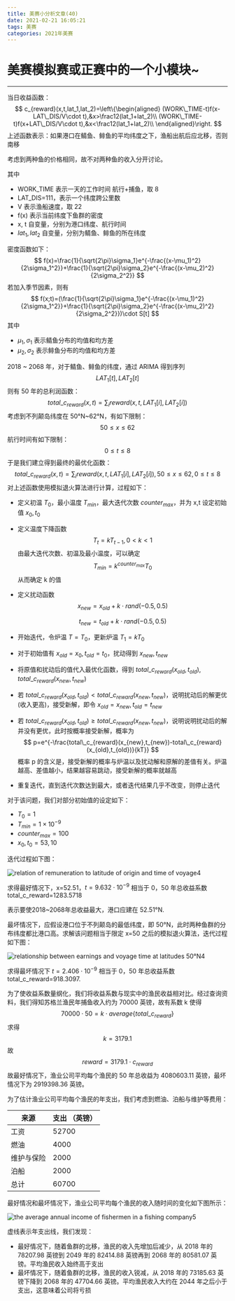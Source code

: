 ```yaml
---
title: 美赛小分析文章(40)
date: 2021-02-21 16:05:21
tags: 美赛
categories: 2021年美赛
---
```




# 美赛模拟赛或正赛中的一个小模块~

---



<!--more-->



当日收益函数：
$$
c_{reward}(x,t,lat_1,lat_2)=\left\{\begin{aligned}
(WORK\_TIME-t)f(x-LAT\_DIS/V\cdot t),&x>\frac12(lat_1+lat_2)\\
(WORK\_TIME-t)f(x+LAT\_DIS/V\cdot t),&x<\frac12(lat_1+lat_2)\\
\end{aligned}\right.
$$
上述函数表示：如果港口在鲭鱼、鲱鱼的平均纬度之下，渔船出航后应北移，否则南移

考虑到两种鱼的价格相同，故不对两种鱼的收入分开讨论。

其中

- WORK_TIME 表示一天的工作时间 航行+捕鱼，取 8
- LAT_DIS=111，表示一个纬度跨公里数
- V 表示渔船速度，取 22
- f(x) 表示当前纬度下鱼群的密度
- x, t 自变量，分别为港口纬度、航行时间
- $lat_1, lat_2$ 自变量，分别为鲭鱼、鲱鱼的所在纬度

密度函数如下：
$$
f(x)=\frac{1}{\sqrt{2\pi}\sigma_1}e^{-\frac{(x-\mu_1)^2}{2\sigma_1^2}}+\frac{1}{\sqrt{2\pi}\sigma_2}e^{-\frac{(x-\mu_2)^2}{2\sigma_2^2}}
$$
若加入季节因素，则有
$$
f(x;t)=(\frac{1}{\sqrt{2\pi}\sigma_1}e^{-\frac{(x-\mu_1)^2}{2\sigma_1^2}}+\frac{1}{\sqrt{2\pi}\sigma_2}e^{-\frac{(x-\mu_2)^2}{2\sigma_2^2}})\cdot S[t]
$$
其中

- $\mu_1,\sigma_1$ 表示鲭鱼分布的均值和均方差
- $\mu_2,\sigma_2$ 表示鲱鱼分布的均值和均方差

2018 ~ 2068 年，对于鲭鱼、鲱鱼的纬度，通过 ARIMA 得到序列
$$
LAT_1[t], LAT_2[t]
$$
则有 50 年的总利润函数：
$$
total\_c_{reward}(x,t)=\sum_{i}reward(x,t,LAT_1[i],LAT_2[i])
$$
考虑到不列颠岛纬度在 50°N~62°N，有如下限制：
$$
50\le x\le62
$$
航行时间有如下限制：
$$
0\le t\le8
$$
于是我们建立得到最终的最优化函数：
$$
total\_c_{reward}(x,t)=\sum_{i}reward(x,t,LAT_1[i],LAT_2[i]),50\le x\le62,0\le t\le8
$$
对上述函数使用模拟退火算法进行计算，过程如下：

- 定义初温 $T_0$，最小温度 $T_{min}$，最大迭代次数 $counter_{max}$，并为 x,t 设定初始值 $x_0,t_0$

- 定义温度下降函数
  $$
  T_{t}=kT_{t-1},0<k<1
  $$
  由最大迭代次数、初温及最小温度，可以确定
  $$
  T_{min}=k^{counter_{max}}T_0
  $$
  从而确定 k 的值

- 定义扰动函数
  $$
  x_{new}=x_{old}+k\cdot rand(-0.5,0.5)
  $$

  $$
  t_{new}=t_{old}+k\cdot rand(-0.5,0.5)
  $$

- 开始迭代，令炉温 $T=T_0$，更新炉温 $T_1=kT_0$

- 对于初始值有 $x_{old}=x_0, t_{old}=t_0$，扰动得到 $x_{new}, t_{new}$

- 将原值和扰动后的值代入最优化函数，得到 $total\_c_{reward}(x_{old},t_{old}),total\_c_{reward}(x_{new},t_{new})$

- 若 $total\_c_{reward}(x_{old},t_{old})<total\_c_{reward}(x_{new},t_{new})$，说明扰动后的解更优 (收入更高)，接受新解，即令 $x_{old}=x_{new},t_{old}=t_{new}$

- 若 $total\_c_{reward}(x_{old},t_{old})\ge total\_c_{reward}(x_{new},t_{new})$，说明说明扰动后的解并没有更优，此时按概率接受新解，概率为
  $$
  p=e^{-\frac{total\_c_{reward}(x_{new},t_{new})-total\_c_{reward}(x_{old},t_{old})}{kT}}
  $$
  概率 p 的含义是，接受新解的概率与炉温以及扰动解和原解的差值有关。炉温越高、差值越小，结果越容易跳动，接受新解的概率就越高

- 重复迭代，直到迭代次数达到最大，或者迭代结果几乎不改变，则停止迭代

对于该问题，我们对部分初始值的设定如下：

- $T_0=1$
- $T_{min}=1\times10^{-9}$
- $counter_{max}=100$
- $x_0,t_0=53, 10$

迭代过程如下图：

![relation of remuneration to latitude of origin and time of voyage4](https://gitee.com/koorye/picgo/raw/master/relation%20of%20remuneration%20to%20latitude%20of%20origin%20and%20time%20of%20voyage4.png)

求得最好情况下，x=52.51，$t=9.632\cdot10^{-9}$ 相当于 0，50 年总收益系数 total_c_reward=1283.5718

表示要使2018~2068年总收益最大，港口应建在 52.51°N.

最坏情况下，应假设港口位于不列颠岛的最低纬度，即 50°N，此时两种鱼群的分布纬度都比港口高。求解该问题相当于限定 x=50 之后的模拟退火算法，迭代过程如下图：

![relationship between earnings and voyage time at latitudes 50°N4](https://gitee.com/koorye/picgo/raw/master/relationship%20between%20earnings%20and%20voyage%20time%20at%20latitudes%2050%C2%B0N4.png)

求得最坏情况下 $t=2.406\cdot10^{-9}$ 相当于 0，50 年总收益系数 total_c_reward=918.3097.

为了使收益系数量纲化，我们将收益系数与现实中的渔民收益相对比。经过查询资料，我们得知苏格兰渔民年捕鱼收入约为 70000 英镑，故有系数 k 使得
$$
70000\cdot50=k\cdot average\{total\_c_{reward}\}
$$
求得
$$
k=3179.1
$$
故
$$
reward=3179.1\cdot c_{reward}
$$
故最好情况下，渔业公司平均每个渔民的 50 年总收益为 4080603.11 英镑，最坏情况下为 2919398.36 英镑。

为了估计渔业公司平均每个渔民的年支出，我们考虑到燃油、泊船与维护等费用：

| 来源       | 支出 （英镑） |
| ---------- | ------------- |
| 工资       | 52700         |
| 燃油       | 4000          |
| 维护与保险 | 2000          |
| 泊船       | 2000          |
| 总计       | 60700         |

最好情况和最坏情况下，渔业公司平均每个渔民的收入随时间的变化如下图所示：

![the average annual income of fishermen in a fishing company5](https://gitee.com/koorye/picgo/raw/master/the%20average%20annual%20income%20of%20fishermen%20in%20a%20fishing%20company5.png)

虚线表示年支出线，我们发现：

- 最好情况下，随着鱼群的北移，渔民的收入先增加后减少，从 2018 年的 78207.98 英镑到 2049 年的 82414.88 英镑再到 2068 年的 80581.07 英镑。平均渔民收入始终高于支出
- 最坏情况下，随着鱼群的北移，渔民的收入锐减，从 2018 年的 73185.63 英镑下降到 2068 年的 47704.66 英镑。平均渔民收入大约在 2044 年之后小于支出，这意味着公司将亏损